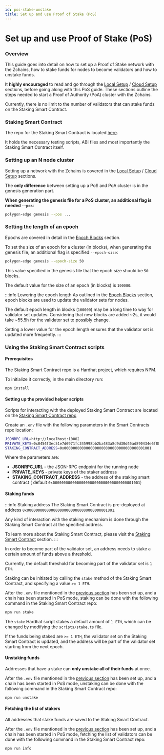 ```yaml
---
id: pos-stake-unstake
title: Set up and use Proof of Stake (PoS)
---
```


# Set up and use Proof of Stake (PoS)

### Overview

This guide goes into detail on how to set up a Proof of Stake network with the Zchains, how to stake funds for nodes to become validators and how to unstake funds.

It **highly encouraged** to read and go through the [Local Setup](../docs/get-started/set-up-ibft-locally/) / [Cloud Setup](../docs/get-started/set-up-ibft-on-the-cloud/) sections, before going along with this PoS guide. These sections outline the steps needed to start a Proof of Authority (PoA) cluster with the Zchains.

Currently, there is no limit to the number of validators that can stake funds on the Staking Smart Contract.

### Staking Smart Contract

The repo for the Staking Smart Contract is located [here](https://github.com/0xPolygon/staking-contracts).

It holds the necessary testing scripts, ABI files and most importantly the Staking Smart Contract itself.

### Setting up an N node cluster

Setting up a network with the Zchains is covered in the [Local Setup](../docs/get-started/set-up-ibft-locally/) / [Cloud Setup](../docs/get-started/set-up-ibft-on-the-cloud/) sections.

The **only difference** between setting up a PoS and PoA cluster is in the genesis generation part.

**When generating the genesis file for a PoS cluster, an additional flag is needed `--pos`**:

```bash
polygon-edge genesis --pos ...
```

### Setting the length of an epoch

Epochs are covered in detail in the [Epoch Blocks](../docs/consensus/pos-concepts/#epoch-blocks) section.

To set the size of an epoch for a cluster (in blocks), when generating the genesis file, an additional flag is specified `--epoch-size`:

```bash
polygon-edge genesis --epoch-size 50
```

This value specified in the genesis file that the epoch size should be `50` blocks.

The default value for the size of an epoch (in blocks) is `100000`.

:::info Lowering the epoch length As outlined in the [Epoch Blocks](../docs/consensus/pos-concepts/#epoch-blocks) section, epoch blocks are used to update the validator sets for nodes.

The default epoch length in blocks (`100000`) may be a long time to way for validator set updates. Considering that new blocks are added \~2s, it would take \~55.5h for the validator set to possibly change.

Setting a lower value for the epoch length ensures that the validator set is updated more frequently. :::

### Using the Staking Smart Contract scripts

#### Prerequisites

The Staking Smart Contract repo is a Hardhat project, which requires NPM.

To initialize it correctly, in the main directory run:

```bash
npm install
```

#### Setting up the provided helper scripts

Scripts for interacting with the deployed Staking Smart Contract are located on the [Staking Smart Contract repo](https://github.com/0xPolygon/staking-contracts).

Create an `.env` file with the following parameters in the Smart Contracts repo location:

```bash
JSONRPC_URL=http://localhost:10002
PRIVATE_KEYS=0x0454f3ec51e7d6971fc345998bb2ba483a8d9d30d46ad890434e6f88ecb97544
STAKING_CONTRACT_ADDRESS=0x0000000000000000000000000000000000001001
```

Where the parameters are:

* **JSONRPC\_URL** - the JSON-RPC endpoint for the running node
* **PRIVATE\_KEYS** - private keys of the staker address
* **STAKING\_CONTRACT\_ADDRESS** - the address of the staking smart contract ( default `0x0000000000000000000000000000000000001001`)

#### Staking funds

:::info Staking address The Staking Smart Contract is pre-deployed at address `0x0000000000000000000000000000000000001001`.

Any kind of interaction with the staking mechanism is done through the Staking Smart Contract at the specified address.

To learn more about the Staking Smart Contract, please visit the [Staking Smart Contract](../docs/consensus/pos-concepts/#contract-pre-deployment) section. :::

In order to become part of the validator set, an address needs to stake a certain amount of funds above a threshold.

Currently, the default threshold for becoming part of the validator set is `1 ETH`.

Staking can be initiated by calling the `stake` method of the Staking Smart Contract, and specifying a value `>= 1 ETH`.

After the `.env` file mentioned in the [previous section](../docs/consensus/pos-stake-unstake/#setting-up-the-provided-helper-scripts) has been set up, and a chain has been started in PoS mode, staking can be done with the following command in the Staking Smart Contract repo:

```bash
npm run stake
```

The `stake` Hardhat script stakes a default amount of `1 ETH`, which can be changed by modifying the `scripts/stake.ts` file.

If the funds being staked are `>= 1 ETH`, the validator set on the Staking Smart Contract is updated, and the address will be part of the validator set starting from the next epoch.

#### Unstaking funds

Addresses that have a stake can **only unstake all of their funds** at once.

After the `.env` file mentioned in the [previous section](../docs/consensus/pos-stake-unstake/#setting-up-the-provided-helper-scripts) has been set up, and a chain has been started in PoS mode, unstaking can be done with the following command in the Staking Smart Contract repo:

```bash
npm run unstake
```

#### Fetching the list of stakers

All addresses that stake funds are saved to the Staking Smart Contract.

After the `.env` file mentioned in the [previous section](../docs/consensus/pos-stake-unstake/#setting-up-the-provided-helper-scripts) has been set up, and a chain has been started in PoS mode, fetching the list of validators can be done with the following command in the Staking Smart Contract repo:

```bash
npm run info
```
